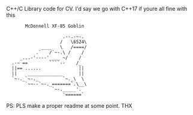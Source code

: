 C++/C Library code for CV. 
I'd say we go with C++17 if youre all fine with this

           McDonnell XF-85 Goblin

                         .--.-~-.
                        /   \6524\
                 ____   \   /====/
               .`   /`~-.\ /    /
         _...-'----'____ ~/    /
      .-~ ==        ````--    /_
      ||== ......              ||
      ||    _____________      ||
      `~-._`~-._         `~._\  \
           `~~--`~-._=======`.\__\
                     `~-._____'. 
                         '======`

PS: PLS make a proper readme at some point. THX
